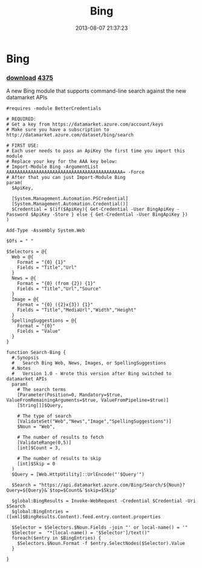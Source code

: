 ﻿---
pid:            4374
parent:         0
children:       4375
poster:         Joel Bennett
title:          Bing
date:           2013-08-07 21:37:23
description:    A new Bing module that supports command-line search against the new datamarket APIs
format:         posh
---

# Bing

### [download](4374.ps1)  [4375](4375.md)

A new Bing module that supports command-line search against the new datamarket APIs

```posh
#requires -module BetterCredentials

# REQUIRED:
# Get a key from https://datamarket.azure.com/account/keys 
# Make sure you have a subscription to http://datamarket.azure.com/dataset/bing/search

# FIRST USE:
# Each user needs to pass an ApiKey the first time you import this module
# Replace your key for the AAA key below:
# Import-Module Bing -ArgumentList AAAAAAAAAAAAAAAAAAAAAAAAAAAAAAAAAAAAAAAAAAA= -Force
# After that you can just Import-Module Bing
param(
  $ApiKey,

  [System.Management.Automation.PSCredential]
  [System.Management.Automation.Credential()]
  $Credential = $(if($ApiKey){ Get-Credential -User BingApiKey -Password $ApiKey -Store } else { Get-Credential -User BingApiKey })
)

Add-Type -Assembly System.Web

$Ofs = " "

$Selectors = @{
  Web = @{
    Format = "{0} {1}"
    Fields = "Title","Url"
  }
  News = @{
    Format = "{0} (from {2}) {1}"
    Fields = "Title","Url","Source"
  }
  Image = @{
    Format = "{0} ({2}x{3}) {1}"
    Fields = "Title","MediaUrl","Width","Height"
  }
  SpellingSuggestions = @{ 
    Format = "{0}"
    Fields = "Value"
  }
}

function Search-Bing {
  #.Synopsis
  #   Search Bing Web, News, Images, or SpellingSuggestions
  #.Notes
  #   Version 1.0 - Wrote this version after Bing switched to datamarket APIs
  param(
    # The search terms
    [Parameter(Position=0, Mandatory=$true, ValueFromRemainingArguments=$true, ValueFromPipeline=$true)]
    [String[]]$Query,

    # The type of search
    [ValidateSet("Web","News","Image","SpellingSuggestions")]
    $Noun = "Web",

    # The number of results to fetch
    [ValidateRange(0,5)]
    [int]$Count = 3,

    # The number of results to skip
    [int]$Skip = 0
  )
  $Query = [Web.HttpUtility]::UrlEncode("'$Query'")

  $Search = "https://api.datamarket.azure.com/Bing/Search/${Noun}?Query=${Query}&`$top=$Count&`$skip=$Skip"

  $global:BingResults = Invoke-WebRequest -Credential $Credential -Uri $Search
  $global:BingEntries = ([xml]$BingResults.Content).feed.entry.content.properties

  $Selector = $Selectors.$Noun.Fields -join "' or local-name() = '"
  $Selector =  "*[local-name() = '$Selector']/text()"
  foreach($entry in $BingEntries) {
    $Selectors.$Noun.Format -f $entry.SelectNodes($Selector).Value
  }

}

```
